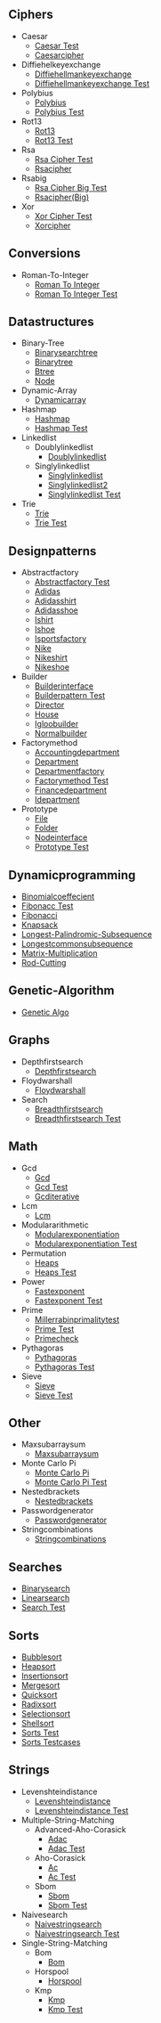 ## Ciphers

- Caesar
  - [Caesar Test](https://github.com/TheAlgorithms/Go/blob/master/ciphers/caesar/caesar_test.go)
  - [Caesarcipher](https://github.com/TheAlgorithms/Go/blob/master/ciphers/caesar/CaesarCipher.go)
- Diffiehelkeyexchange
  - [Diffiehellmankeyexchange](https://github.com/TheAlgorithms/Go/blob/master/ciphers/diffiehelkeyexchange/diffieHellmanKeyExchange.go)
  - [Diffiehellmankeyexchange Test](https://github.com/TheAlgorithms/Go/blob/master/ciphers/diffiehelkeyexchange/diffieHellmanKeyExchange_test.go)
- Polybius
  - [Polybius](https://github.com/TheAlgorithms/Go/blob/master/ciphers/polybius/polybius.go)
  - [Polybius Test](https://github.com/TheAlgorithms/Go/blob/master/ciphers/polybius/polybius_test.go)
- Rot13
  - [Rot13](https://github.com/TheAlgorithms/Go/blob/master/ciphers/rot13/rot13.go)
  - [Rot13 Test](https://github.com/TheAlgorithms/Go/blob/master/ciphers/rot13/rot13_test.go)
- Rsa
  - [Rsa Cipher Test](https://github.com/TheAlgorithms/Go/blob/master/ciphers/rsa/rsa_cipher_test.go)
  - [Rsacipher](https://github.com/TheAlgorithms/Go/blob/master/ciphers/rsa/RSAcipher.go)
- Rsabig
  - [Rsa Cipher Big Test](https://github.com/TheAlgorithms/Go/blob/master/ciphers/rsaBig/rsa_cipher_big_test.go)
  - [Rsacipher(Big)](<https://github.com/TheAlgorithms/Go/blob/master/ciphers/rsaBig/RSAcipher(Big).go>)
- Xor
  - [Xor Cipher Test](https://github.com/TheAlgorithms/Go/blob/master/ciphers/xor/xor_cipher_test.go)
  - [Xorcipher](https://github.com/TheAlgorithms/Go/blob/master/ciphers/xor/xorCipher.go)

## Conversions

- Roman-To-Integer
  - [Roman To Integer](https://github.com/TheAlgorithms/Go/blob/master/conversions/roman-to-integer/roman_to_integer.go)
  - [Roman To Integer Test](https://github.com/TheAlgorithms/Go/blob/master/conversions/roman-to-integer/roman_to_integer_test.go)

## Datastructures

- Binary-Tree
  - [Binarysearchtree](https://github.com/TheAlgorithms/Go/blob/master/datastructures/binary-tree/binarysearchtree.go)
  - [Binarytree](https://github.com/TheAlgorithms/Go/blob/master/datastructures/binary-tree/binarytree.go)
  - [Btree](https://github.com/TheAlgorithms/Go/blob/master/datastructures/binary-tree/btree.go)
  - [Node](https://github.com/TheAlgorithms/Go/blob/master/datastructures/binary-tree/node.go)
- Dynamic-Array
  - [Dynamicarray](https://github.com/TheAlgorithms/Go/blob/master/datastructures/dynamic-array/dynamicarray.go)
- Hashmap
  - [Hashmap](https://github.com/TheAlgorithms/Go/blob/master/datastructures/hashmap/hashmap.go)
  - [Hashmap Test](https://github.com/TheAlgorithms/Go/blob/master/datastructures/hashmap/hashmap_test.go)
- Linkedlist
  - Doublylinkedlist
    - [Doublylinkedlist](https://github.com/TheAlgorithms/Go/blob/master/datastructures/linkedlist/doublylinkedlist/doublylinkedlist.go)
  - Singlylinkedlist
    - [Singlylinkedlist](https://github.com/TheAlgorithms/Go/blob/master/datastructures/linkedlist/singlylinkedlist/singlylinkedlist.go)
    - [Singlylinkedlist2](https://github.com/TheAlgorithms/Go/blob/master/datastructures/linkedlist/singlylinkedlist/singlylinkedlist2.go)
    - [Singlylinkedlist Test](https://github.com/TheAlgorithms/Go/blob/master/datastructures/linkedlist/singlylinkedlist/singlylinkedlist_test.go)
- Trie
  - [Trie](https://github.com/TheAlgorithms/Go/blob/master/datastructures/trie/trie.go)
  - [Trie Test](https://github.com/TheAlgorithms/Go/blob/master/datastructures/trie/trie_test.go)

## Designpatterns

- Abstractfactory
  - [Abstractfactory Test](https://github.com/TheAlgorithms/Go/blob/master/designpatterns/abstractfactory/abstractfactory_test.go)
  - [Adidas](https://github.com/TheAlgorithms/Go/blob/master/designpatterns/abstractfactory/adidas.go)
  - [Adidasshirt](https://github.com/TheAlgorithms/Go/blob/master/designpatterns/abstractfactory/adidasshirt.go)
  - [Adidasshoe](https://github.com/TheAlgorithms/Go/blob/master/designpatterns/abstractfactory/adidasshoe.go)
  - [Ishirt](https://github.com/TheAlgorithms/Go/blob/master/designpatterns/abstractfactory/ishirt.go)
  - [Ishoe](https://github.com/TheAlgorithms/Go/blob/master/designpatterns/abstractfactory/ishoe.go)
  - [Isportsfactory](https://github.com/TheAlgorithms/Go/blob/master/designpatterns/abstractfactory/isportsFactory.go)
  - [Nike](https://github.com/TheAlgorithms/Go/blob/master/designpatterns/abstractfactory/nike.go)
  - [Nikeshirt](https://github.com/TheAlgorithms/Go/blob/master/designpatterns/abstractfactory/nikeshirt.go)
  - [Nikeshoe](https://github.com/TheAlgorithms/Go/blob/master/designpatterns/abstractfactory/nikeshoe.go)
- Builder
  - [Builderinterface](https://github.com/TheAlgorithms/Go/blob/master/designpatterns/builder/builderinterface.go)
  - [Builderpattern Test](https://github.com/TheAlgorithms/Go/blob/master/designpatterns/builder/builderpattern_test.go)
  - [Director](https://github.com/TheAlgorithms/Go/blob/master/designpatterns/builder/director.go)
  - [House](https://github.com/TheAlgorithms/Go/blob/master/designpatterns/builder/house.go)
  - [Igloobuilder](https://github.com/TheAlgorithms/Go/blob/master/designpatterns/builder/igloobuilder.go)
  - [Normalbuilder](https://github.com/TheAlgorithms/Go/blob/master/designpatterns/builder/normalbuilder.go)
- Factorymethod
  - [Accountingdepartment](https://github.com/TheAlgorithms/Go/blob/master/designpatterns/factorymethod/accountingDepartment.go)
  - [Department](https://github.com/TheAlgorithms/Go/blob/master/designpatterns/factorymethod/department.go)
  - [Departmentfactory](https://github.com/TheAlgorithms/Go/blob/master/designpatterns/factorymethod/departmentFactory.go)
  - [Factorymethod Test](https://github.com/TheAlgorithms/Go/blob/master/designpatterns/factorymethod/factorymethod_test.go)
  - [Financedepartment](https://github.com/TheAlgorithms/Go/blob/master/designpatterns/factorymethod/financeDepartment.go)
  - [Idepartment](https://github.com/TheAlgorithms/Go/blob/master/designpatterns/factorymethod/idepartment.go)
- Prototype
  - [File](https://github.com/TheAlgorithms/Go/blob/master/designpatterns/prototype/file.go)
  - [Folder](https://github.com/TheAlgorithms/Go/blob/master/designpatterns/prototype/folder.go)
  - [Nodeinterface](https://github.com/TheAlgorithms/Go/blob/master/designpatterns/prototype/nodeInterface.go)
  - [Prototype Test](https://github.com/TheAlgorithms/Go/blob/master/designpatterns/prototype/prototype_test.go)

## Dynamicprogramming

- [Binomialcoeffecient](https://github.com/TheAlgorithms/Go/blob/master/dynamicprogramming/binomialcoeffecient.go)
- [Fibonacc Test](https://github.com/TheAlgorithms/Go/blob/master/dynamicprogramming/fibonacc_test.go)
- [Fibonacci](https://github.com/TheAlgorithms/Go/blob/master/dynamicprogramming/fibonacci.go)
- [Knapsack](https://github.com/TheAlgorithms/Go/blob/master/dynamicprogramming/knapsack.go)
- [Longest-Palindromic-Subsequence](https://github.com/TheAlgorithms/Go/blob/master/dynamicprogramming/longest-palindromic-subsequence.go)
- [Longestcommonsubsequence](https://github.com/TheAlgorithms/Go/blob/master/dynamicprogramming/longestCommonSubsequence.go)
- [Matrix-Multiplication](https://github.com/TheAlgorithms/Go/blob/master/dynamicprogramming/matrix-multiplication.go)
- [Rod-Cutting](https://github.com/TheAlgorithms/Go/blob/master/dynamicprogramming/rod-cutting.go)

## Genetic-Algorithm

- [Genetic Algo](https://github.com/TheAlgorithms/Go/blob/master/genetic-algorithm/genetic_algo.go)

## Graphs

- Depthfirstsearch
  - [Depthfirstsearch](https://github.com/TheAlgorithms/Go/blob/master/graphs/depthfirstsearch/depthfirstsearch.go)
- Floydwarshall
  - [Floydwarshall](https://github.com/TheAlgorithms/Go/blob/master/graphs/floydwarshall/floydwarshall.go)
- Search
  - [Breadthfirstsearch](https://github.com/TheAlgorithms/Go/blob/master/graphs/search/breadthFirstSearch.go)
  - [Breadthfirstsearch Test](https://github.com/TheAlgorithms/Go/blob/master/graphs/search/breadthFirstSearch_test.go)

## Math

- Gcd
  - [Gcd](https://github.com/TheAlgorithms/Go/blob/master/math/gcd/gcd.go)
  - [Gcd Test](https://github.com/TheAlgorithms/Go/blob/master/math/gcd/gcd_test.go)
  - [Gcditerative](https://github.com/TheAlgorithms/Go/blob/master/math/gcd/gcditerative.go)
- Lcm
  - [Lcm](https://github.com/TheAlgorithms/Go/blob/master/math/lcm/lcm.go)
- Modulararithmetic
  - [Modularexponentiation](https://github.com/TheAlgorithms/Go/blob/master/math/modulararithmetic/modularexponentiation.go)
  - [Modularexponentiation Test](https://github.com/TheAlgorithms/Go/blob/master/math/modulararithmetic/modularexponentiation_test.go)
- Permutation
  - [Heaps](https://github.com/TheAlgorithms/Go/blob/master/math/permutation/heaps.go)
  - [Heaps Test](https://github.com/TheAlgorithms/Go/blob/master/math/permutation/heaps_test.go)
- Power
  - [Fastexponent](https://github.com/TheAlgorithms/Go/blob/master/math/power/fastexponent.go)
  - [Fastexponent Test](https://github.com/TheAlgorithms/Go/blob/master/math/power/fastexponent_test.go)
- Prime
  - [Millerrabinprimalitytest](https://github.com/TheAlgorithms/Go/blob/master/math/prime/millerrabinprimalitytest.go)
  - [Prime Test](https://github.com/TheAlgorithms/Go/blob/master/math/prime/prime_test.go)
  - [Primecheck](https://github.com/TheAlgorithms/Go/blob/master/math/prime/primecheck.go)
- Pythagoras
  - [Pythagoras](https://github.com/TheAlgorithms/Go/blob/master/math/pythagoras/pythagoras.go)
  - [Pythagoras Test](https://github.com/TheAlgorithms/Go/blob/master/math/pythagoras/pythagoras_test.go)
- Sieve
  - [Sieve](https://github.com/TheAlgorithms/Go/blob/master/math/sieve/Sieve.go)
  - [Sieve Test](https://github.com/TheAlgorithms/Go/blob/master/math/sieve/sieve_test.go)

## Other

- Maxsubarraysum
  - [Maxsubarraysum](https://github.com/TheAlgorithms/Go/blob/master/other/maxsubarraysum/maxsubarraysum.go)
- Monte Carlo Pi
  - [Monte Carlo Pi](https://github.com/TheAlgorithms/Go/blob/master/other/monte_carlo_pi/monte_carlo_pi.go)
  - [Monte Carlo Pi Test](https://github.com/TheAlgorithms/Go/blob/master/other/monte_carlo_pi/monte_carlo_pi_test.go)
- Nestedbrackets
  - [Nestedbrackets](https://github.com/TheAlgorithms/Go/blob/master/other/nestedbrackets/nestedbrackets.go)
- Passwordgenerator
  - [Passwordgenerator](https://github.com/TheAlgorithms/Go/blob/master/other/passwordgenerator/passwordgenerator.go)
- Stringcombinations
  - [Stringcombinations](https://github.com/TheAlgorithms/Go/blob/master/other/stringcombinations/stringcombinations.go)

## Searches

- [Binarysearch](https://github.com/TheAlgorithms/Go/blob/master/searches/binarysearch.go)
- [Linearsearch](https://github.com/TheAlgorithms/Go/blob/master/searches/linearsearch.go)
- [Search Test](https://github.com/TheAlgorithms/Go/blob/master/searches/search_test.go)

## Sorts

- [Bubblesort](https://github.com/TheAlgorithms/Go/blob/master/sorts/bubblesort.go)
- [Heapsort](https://github.com/TheAlgorithms/Go/blob/master/sorts/heapsort.go)
- [Insertionsort](https://github.com/TheAlgorithms/Go/blob/master/sorts/insertionsort.go)
- [Mergesort](https://github.com/TheAlgorithms/Go/blob/master/sorts/mergesort.go)
- [Quicksort](https://github.com/TheAlgorithms/Go/blob/master/sorts/quicksort.go)
- [Radixsort](https://github.com/TheAlgorithms/Go/blob/master/sorts/radixsort.go)
- [Selectionsort](https://github.com/TheAlgorithms/Go/blob/master/sorts/selectionsort.go)
- [Shellsort](https://github.com/TheAlgorithms/Go/blob/master/sorts/shellsort.go)
- [Sorts Test](https://github.com/TheAlgorithms/Go/blob/master/sorts/sorts_test.go)
- [Sorts Testcases](https://github.com/TheAlgorithms/Go/blob/master/sorts/sorts_testcases.go)

## Strings

- Levenshteindistance
  - [Levenshteindistance](https://github.com/TheAlgorithms/Go/blob/master/strings/levenshteindistance/levenshteinDistance.go)
  - [Levenshteindistance Test](https://github.com/TheAlgorithms/Go/blob/master/strings/levenshteindistance/levenshteinDistance_test.go)
- Multiple-String-Matching
  - Advanced-Aho-Corasick
    - [Adac](https://github.com/TheAlgorithms/Go/blob/master/strings/multiple-string-matching/advanced-aho-corasick/adac.go)
    - [Adac Test](https://github.com/TheAlgorithms/Go/blob/master/strings/multiple-string-matching/advanced-aho-corasick/adac_test.go)
  - Aho-Corasick
    - [Ac](https://github.com/TheAlgorithms/Go/blob/master/strings/multiple-string-matching/aho-corasick/ac.go)
    - [Ac Test](https://github.com/TheAlgorithms/Go/blob/master/strings/multiple-string-matching/aho-corasick/ac_test.go)
  - Sbom
    - [Sbom](https://github.com/TheAlgorithms/Go/blob/master/strings/multiple-string-matching/sbom/sbom.go)
    - [Sbom Test](https://github.com/TheAlgorithms/Go/blob/master/strings/multiple-string-matching/sbom/sbom_test.go)
- Naivesearch
  - [Naivestringsearch](https://github.com/TheAlgorithms/Go/blob/master/strings/naivesearch/naiveStringSearch.go)
  - [Naivestringsearch Test](https://github.com/TheAlgorithms/Go/blob/master/strings/naivesearch/naiveStringSearch_test.go)
- Single-String-Matching
  - Bom
    - [Bom](https://github.com/TheAlgorithms/Go/blob/master/strings/single-string-matching/bom/bom.go)
  - Horspool
    - [Horspool](https://github.com/TheAlgorithms/Go/blob/master/strings/single-string-matching/horspool/horspool.go)
  - Kmp
    - [Kmp](https://github.com/TheAlgorithms/Go/blob/master/strings/single-string-matching/kmp/kmp.go)
    - [Kmp Test](https://github.com/TheAlgorithms/Go/blob/master/strings/single-string-matching/kmp/kmp_test.go)
